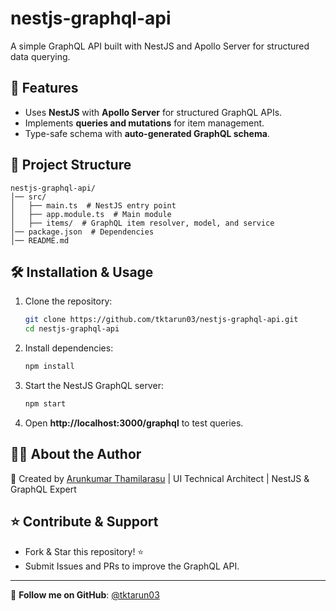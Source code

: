 # nestjs-graphql-api

A simple GraphQL API built with NestJS and Apollo Server for structured data querying.

## 🚀 Features
- Uses **NestJS** with **Apollo Server** for structured GraphQL APIs.
- Implements **queries and mutations** for item management.
- Type-safe schema with **auto-generated GraphQL schema**.

## 📂 Project Structure
```
nestjs-graphql-api/
│── src/
│   ├── main.ts  # NestJS entry point
│   ├── app.module.ts  # Main module
│   ├── items/  # GraphQL item resolver, model, and service
│── package.json  # Dependencies
│── README.md
```

## 🛠 Installation & Usage

1. Clone the repository:
   ```bash
   git clone https://github.com/tktarun03/nestjs-graphql-api.git
   cd nestjs-graphql-api
   ```

2. Install dependencies:
   ```bash
   npm install
   ```

3. Start the NestJS GraphQL server:
   ```bash
   npm start
   ```

4. Open **http://localhost:3000/graphql** to test queries.

## 👨‍💻 About the Author

🚀 Created by [Arunkumar Thamilarasu](https://github.com/tktarun03) | UI Technical Architect | NestJS & GraphQL Expert

## ⭐ Contribute & Support
- Fork & Star this repository! ⭐
- Submit Issues and PRs to improve the GraphQL API.

---
🎯 **Follow me on GitHub**: [@tktarun03](https://github.com/tktarun03)
